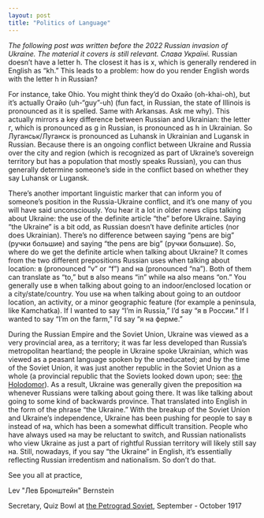 ```yaml
---
layout: post
title: "Politics of Language"
---
```


*The following post was written before the 2022 Russian invasion of Ukraine. The material it covers is still relevant. Слава Україні.* Russian doesn’t have a letter h. The closest it has is х, which is generally rendered in English as “kh.” This leads to a problem: how do you render English words with the letter h in Russian?

For instance, take Ohio. You might think they’d do Охайо (oh-khai-oh), but it’s actually Огайо (uh-“guy”-uh) (fun fact, in Russian, the state of Illinois is pronounced as it is spelled. Same with Arkansas. Ask me why). This actually mirrors a key difference between Russian and Ukrainian: the letter г, which is pronounced as g in Russian, is pronounced as h in Ukrainian. So Луганськ/Луганск is pronounced as Luhansk in Ukrainian and Lugansk in Russian. Because there is an ongoing conflict between Ukraine and Russia over the city and region (which is recognized as part of Ukraine’s sovereign territory but has a population that mostly speaks Russian), you can thus generally determine someone’s side in the conflict based on whether they say Luhansk or Lugansk.

There’s another important linguistic marker that can inform you of someone’s position in the Russia-Ukraine conflict, and it’s one many of you will have said unconsciously. You hear it a lot in older news clips talking about Ukraine: the use of the definite article “the” before Ukraine. Saying “the Ukraine” is a bit odd, as Russian doesn’t have definite articles (nor does Ukrainian). There’s no difference between saying “pens are big” (ручки большие) and saying “the pens are big” (ручки большие). So, where do we get the definite article when talking about Ukraine? It comes from the two different prepositions Russian uses when talking about location: в (pronounced “v” or “f”) and на (pronounced “na”). Both of them can translate as “to,” but в also means “in” while на also means “on.” You generally use в when talking about going to an indoor/enclosed location or a city/state/country. You use на when talking about going to an outdoor location, an activity, or a minor geographic feature (for example a peninsula, like Kamchatka). If I wanted to say “I’m in Russia,” I’d say “я в России.” If I wanted to say “I’m on the farm,” I’d say “я на ферме.”

During the Russian Empire and the Soviet Union, Ukraine was viewed as a very provincial area, as a territory; it was far less developed than Russia’s metropolitan heartland; the people in Ukraine spoke Ukrainian, which was viewed as a peasant language spoken by the uneducated; and by the time of the Soviet Union, it was just another republic in the Soviet Union as a whole (a provincial republic that the Soviets looked down upon; see: [the Holodomor](https://en.wikipedia.org/wiki/Holodomor)). As a result, Ukraine was generally given the preposition на whenever Russians were talking about going there. It was like talking about going to some kind of backwards province. That translated into English in the form of the phrase “the Ukraine.” With the breakup of the Soviet Union and Ukraine’s independence, Ukraine has been pushing for people to say в instead of на, which has been a somewhat difficult transition. People who have always used на may be reluctant to switch, and Russian nationalists who view Ukraine as just a part of rightful Russian territory will likely still say на. Still, nowadays, if you say “the Ukraine” in English, it’s essentially reflecting Russian irredentism and nationalism. So don’t do that.

See you all at practice,

Lev "Лев Бронштейн" Bernstein

Secretary, Quiz Bowl at [the Petrograd Soviet](https://en.wikipedia.org/wiki/Petrograd_Soviet#Chairmen), September - October 1917